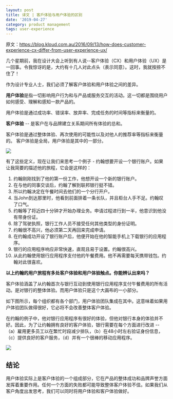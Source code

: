 ```yaml
---
layout: post
title: 译文 | 客戶体验与用户体验的区别
date: '2019-04-27'
category: product management
tags: user-experience
---
```


原文：https://blog.kloud.com.au/2016/09/13/how-does-customer-experience-cx-differ-from-user-experience-ux/

几个星期前，我在设计大会上听到有人说--客户体验（CX）和用户体验（UX）是一回事。令我惊讶的是，大约有十几人对此点头（表示同意）。这时，我就按捺不住了！

作为设计专业人士，我们必须了解客户体验和用户体验之间的差异。

**用户体验**是指一切影响用户行为和与产品或服务交互的活动。这一切都是围绕用户如何感受、理解和感知一款产品的。

用户体验是通过成功率、错误率、放弃率、完成任务的时间等指标来衡量的。

**客户体验** -- 是客户在与品牌建立关系期间所有体验的总和。

客户体验是通过整体体验、再次使用的可能性以及对他人的推荐率等指标来衡量的。 客户体验是全局，用户体验是其中的一部分。

![](https://i.imgur.com/7JaMFyp.png)

有了这些定义，现在让我们来思考一个例子 - 约翰想要开设一个银行账户。如果让我简要的描述他的旅程，它会是这样的：

1. 约翰刚刚找到了他的第一份工作，他想开设一个新的银行账户。
2. 在与他的同事交谈后，约翰了解到联邦银行挺不错。
3. 所以约翰决定在午餐时间去他们的一个分行开户。
4. 当John到达那里时，他看到前面排着一条长队，并且柜台人手不足。约翰叹了口气。
5. 约翰等了将近四十分钟才开始办理业务。申请过程进行到一半，他意识到他没有带身份证。
6. 除了驾驶执照，银行工作人员不接受任何其他类型的身份证明。
7. 约翰很不高兴，他必须第二天再回来完成申请。
8. 在约翰成功开设了银行账户后，他便开始在他的智能手机上下载银行的应用程序。
9. 银行的应用程序响应非常快速，直观且易于设置。约翰很高兴。
10. 从此约翰使用银行应用程序支付他的午餐费用。他不再需要每天携带钱包。约翰对此很喜欢。

**以上约翰的用户旅程有多处客户体验和用户体验触点。你能辨认出来吗？**

客户体验涵盖了从约翰首次与银行互动到使用银行应用程序支付午餐费用的所有活动。是对银行的整体体验。而用户体验只是这个大画布的一小部分。

如下图所示，每个组织都有各个部门，用户体验团队集成在其中。这意味着如果用户体验团队做得很好，它必将不会改善整体客户体验。

在约翰的例子中，他对银行应用程序有很好的体验，但他对银行本身的体验并不好。因此，为了让约翰拥有良好的客户体验，银行需要在每个方面进行改进 -- （a）雇用更多员工以在繁忙时段减少排队，（b）在48小时左右验证身份信息，（c）提供良好的客户服务，（d）并有一个很棒的移动应用程序。

![](https://i.imgur.com/PkGHyY4.png)

## 结论

用户体验实际上是客户体验的一个组成部分，它在产品的整体成功和品牌声誉方面发挥着重要作用。任何一个方面的失败都可能导致整体客户体验不佳。如果我们从客户角度出发思考，我们可以同时将用户体验和客户体验做好。